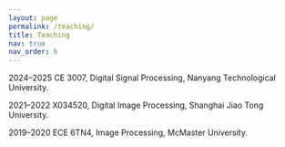 ```yaml
---
layout: page
permalink: /teaching/
title: Teaching
nav: true
nav_order: 6
---
```


2024–2025 CE 3007, Digital Signal Processing, Nanyang Technological University.

2021–2022 X034520, Digital Image Processing, Shanghai Jiao Tong University.

2019–2020 ECE 6TN4, Image Processing, McMaster University.